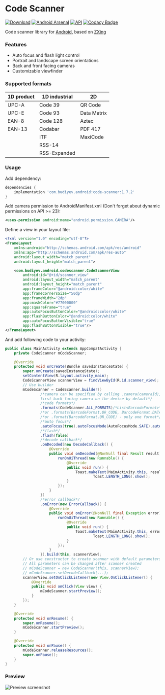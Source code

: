 # Code Scanner
[![Download](https://api.bintray.com/packages/yuriy-budiyev/maven/code-scanner/images/download.svg)](https://bintray.com/yuriy-budiyev/maven/code-scanner/_latestVersion)
[![Android Arsenal](https://img.shields.io/badge/Android%20Arsenal-Code%20Scanner-blue.svg?style=flat)](https://android-arsenal.com/details/1/6095)
[![API](https://img.shields.io/badge/API-14%2B-blue.svg?style=flat)](https://android-arsenal.com/api?level=14)
[![Codacy Badge](https://api.codacy.com/project/badge/Grade/04f32141b2ef480580f709883541b469)](https://www.codacy.com/app/yuriy-budiyev/code-scanner?utm_source=github.com&amp;utm_medium=referral&amp;utm_content=yuriy-budiyev/code-scanner&amp;utm_campaign=Badge_Grade)

Code scanner library for [Android](https://developer.android.com), based on [ZXing](https://github.com/zxing/zxing)

### Features
* Auto focus and flash light control
* Portrait and landscape screen orientations
* Back and front facing cameras
* Customizable viewfinder

### Supported formats
| 1D product | 1D industrial | 2D
| ---------- | ------------- | --------------
| UPC-A      | Code 39       | QR Code
| UPC-E      | Code 93       | Data Matrix
| EAN-8      | Code 128      | Aztec
| EAN-13     | Codabar       | PDF 417
|            | ITF           | MaxiCode
|            | RSS-14        |
|            | RSS-Expanded  |

### Usage
Add dependency:
```gradle
dependencies {
    implementation 'com.budiyev.android:code-scanner:1.7.2'
}
```
Add camera permission to AndroidManifest.xml (Don't forget about dynamic permissions on API >= 23):
```xml
<uses-permission android:name="android.permission.CAMERA"/>
```
Define a view in your layout file:
```xml
<?xml version="1.0" encoding="utf-8"?>
<FrameLayout
    xmlns:android="http://schemas.android.com/apk/res/android"
    xmlns:app="http://schemas.android.com/apk/res-auto"
    android:layout_width="match_parent"
    android:layout_height="match_parent">

    <com.budiyev.android.codescanner.CodeScannerView
        android:id="@+id/scanner_view"
        android:layout_width="match_parent"
        android:layout_height="match_parent"
        app:frameColor="@android:color/white"
        app:frameCornersSize="50dp"
        app:frameWidth="2dp"
        app:maskColor="#77000000"
        app:squareFrame="true"
        app:autoFocusButtonColor="@android:color/white"
        app:flashButtonColor="@android:color/white"
        app:autoFocusButtonVisible="true"
        app:flashButtonVisible="true"/>
</FrameLayout>
```
And add following code to your activity:
```java
public class MainActivity extends AppCompatActivity {
    private CodeScanner mCodeScanner;

    @Override
    protected void onCreate(Bundle savedInstanceState) {
        super.onCreate(savedInstanceState);
        setContentView(R.layout.activity_main);
        CodeScannerView scannerView = findViewById(R.id.scanner_view);
        // Use builder
        mCodeScanner = CodeScanner.builder()
                /*camera can be specified by calling .camera(cameraId),
                first back-facing camera on the device by default*/
                /*code formats*/
                .formats(CodeScanner.ALL_FORMATS)/*List<BarcodeFormat>*/
                /*or .formats(BarcodeFormat.QR_CODE, BarcodeFormat.DATA_MATRIX, ...)*/
                /*or .format(BarcodeFormat.QR_CODE) - only one format*/
                /*auto focus*/
                .autoFocus(true).autoFocusMode(AutoFocusMode.SAFE).autoFocusInterval(2000L)
                /*flash*/
                .flash(false)
                /*decode callback*/
                .onDecoded(new DecodeCallback() {
                    @Override
                    public void onDecoded(@NonNull final Result result) {
                        runOnUiThread(new Runnable() {
                            @Override
                            public void run() {
                                Toast.makeText(MainActivity.this, result.getText(),
                                        Toast.LENGTH_LONG).show();
                            }
                        });
                    }
                })
                /*error callback*/
                .onError(new ErrorCallback() {
                    @Override
                    public void onError(@NonNull final Exception error) {
                        runOnUiThread(new Runnable() {
                            @Override
                            public void run() {
                                Toast.makeText(MainActivity.this, error.getMessage(),
                                        Toast.LENGTH_LONG).show();
                            }
                        });
                    }
                }).build(this, scannerView);
        // Or use constructor to create scanner with default parameters
        // All parameters can be changed after scanner created
        // mCodeScanner = new CodeScanner(this, scannerView);                
        // mCodeScanner.setDecodeCallback(...);                
        scannerView.setOnClickListener(new View.OnClickListener() {
            @Override
            public void onClick(View view) {
                mCodeScanner.startPreview();
            }
        });
    }

    @Override
    protected void onResume() {
        super.onResume();
        mCodeScanner.startPreview();
    }

    @Override
    protected void onPause() {
        mCodeScanner.releaseResources();
        super.onPause();
    }
}
```
### Preview
![Preview screenshot](https://raw.githubusercontent.com/yuriy-budiyev/code-scanner/master/images/code_scanner_preview.png)

